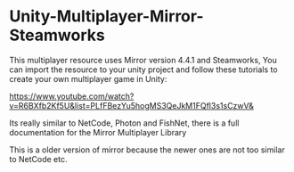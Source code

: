 # Unity-Multiplayer-Mirror-Steamworks

This multiplayer resource uses Mirror version 4.4.1 and Steamworks,
You can import the resource to your unity project and follow these tutorials to create your own multiplayer game in Unity:

https://www.youtube.com/watch?v=R6BXfb2Kf5U&list=PLfFBezYu5hogMS3QeJkM1FQfl3s1sCzwV&

Its really similar to NetCode, Photon and FishNet,
there is a full documentation for the Mirror Multiplayer Library

This is a older version of mirror because the newer ones are not too similar to NetCode etc.
